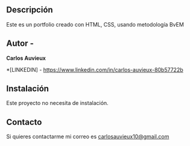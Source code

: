 ## Descripción

Este es un portfolio creado con HTML, CSS, usando metodología BvEM

## Autor -
**Carlos Auvieux**

*[LINKEDIN] - https://www.linkedin.com/in/carlos-auvieux-80b57722b

## Instalación 

Este proyecto no necesita de instalación.

## Contacto

Si quieres contactarme mi correo es carlosauvieux10@gmail.com
